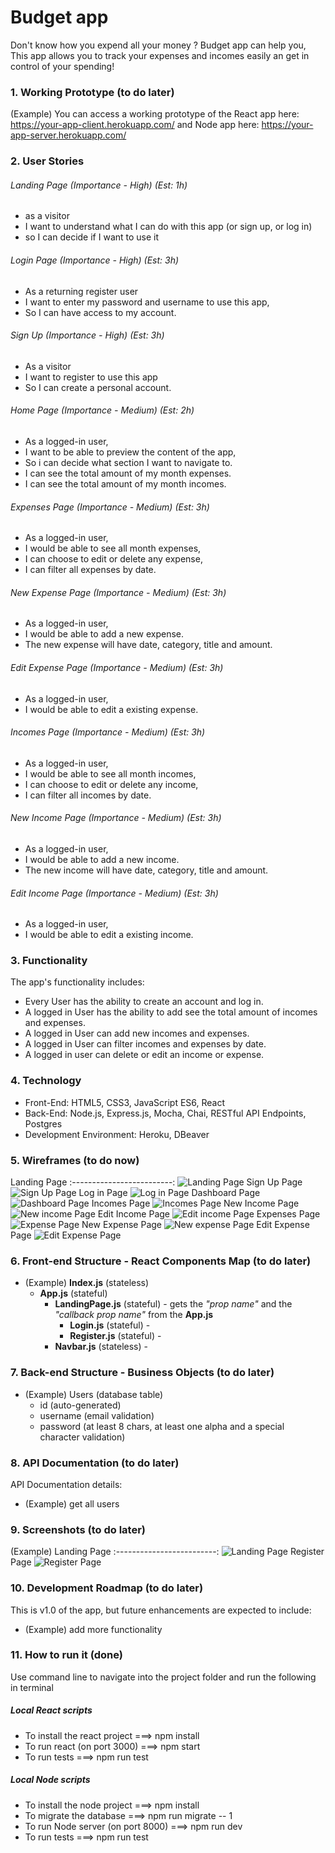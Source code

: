 # Budget app

Don't know how you expend all your money ? Budget app can help you, This app allows you to track your expenses and incomes easily an get in control of your spending!

### 1. Working Prototype (to do later)

(Example) You can access a working prototype of the React app here: https://your-app-client.herokuapp.com/ and Node app here: https://your-app-server.herokuapp.com/

### 2. User Stories

###### Landing Page (Importance - High) (Est: 1h)

- as a visitor
- I want to understand what I can do with this app (or sign up, or log in)
- so I can decide if I want to use it

###### Login Page (Importance - High) (Est: 3h)

- As a returning register user
- I want to enter my password and username to use this app,
- So I can have access to my account.

###### Sign Up (Importance - High) (Est: 3h)

- As a visitor
- I want to register to use this app
- So I can create a personal account.

###### Home Page (Importance - Medium) (Est: 2h)

- As a logged-in user,
- I want to be able to preview the content of the app,
- So i can decide what section I want to navigate to.
- I can see the total amount of my month expenses.
- I can see the total amount of my month incomes.

###### Expenses Page (Importance - Medium) (Est: 3h)

- As a logged-in user,
- I would be able to see all month expenses,
- I can choose to edit or delete any expense,
- I can filter all expenses by date.

###### New Expense Page (Importance - Medium) (Est: 3h)

- As a logged-in user,
- I would be able to add a new expense.
- The new expense will have date, category, title and amount.

###### Edit Expense Page (Importance - Medium) (Est: 3h)

- As a logged-in user,
- I would be able to edit a existing expense.

###### Incomes Page (Importance - Medium) (Est: 3h)

- As a logged-in user,
- I would be able to see all month incomes,
- I can choose to edit or delete any income,
- I can filter all incomes by date.

###### New Income Page (Importance - Medium) (Est: 3h)

- As a logged-in user,
- I would be able to add a new income.
- The new income will have date, category, title and amount.

###### Edit Income Page (Importance - Medium) (Est: 3h)

- As a logged-in user,
- I would be able to edit a existing income.

### 3. Functionality

The app's functionality includes:

- Every User has the ability to create an account and log in.
- A logged in User has the ability to add see the total amount of incomes and expenses.
- A logged in User can add new incomes and expenses.
- A logged in User can filter incomes and expenses by date.
- A logged in user can delete or edit an income or expense.

### 4. Technology

- Front-End: HTML5, CSS3, JavaScript ES6, React
- Back-End: Node.js, Express.js, Mocha, Chai, RESTful API Endpoints, Postgres
- Development Environment: Heroku, DBeaver

### 5. Wireframes (to do now)

Landing Page
:-------------------------:
![Landing Page](./github-images/wireframes/Budget-app-landigpage.png)
Sign Up Page
![Sign Up Page](./github-images/wireframes/Budget-app-signup.png)
Log in Page
![Log in Page](./github-images/wireframes/Budget-app-login.png)
Dashboard Page
![Dashboard Page](./github-images/wireframes/Budget-app-home-page.png)
Incomes Page
![Incomes Page](./github-images/wireframes/Budget-app-incomes-page.png)
New Income Page
![New income Page](./github-images/wireframes/Budget-app-new-income.png)
Edit Income Page
![Edit income Page](./github-images/wireframes/Budget-app-edit-income.png)
Expenses Page
![Expense Page](./github-images/wireframes/Budget-app-expenses.png)
New Expense Page
![New expense Page](./github-images/wireframes/Budget-app-new-expense.png)
Edit Expense Page
![Edit Expense Page](./github-images/wireframes/Budget-app-edit-expense.png)

### 6. Front-end Structure - React Components Map (to do later)

- (Example) **Index.js** (stateless)
  - **App.js** (stateful)
    - **LandingPage.js** (stateful) - gets the _"prop name"_ and the _"callback prop name"_ from the **App.js**
      - **Login.js** (stateful) -
      - **Register.js** (stateful) -
    - **Navbar.js** (stateless) -

### 7. Back-end Structure - Business Objects (to do later)

- (Example) Users (database table)
  - id (auto-generated)
  - username (email validation)
  - password (at least 8 chars, at least one alpha and a special character validation)

### 8. API Documentation (to do later)

API Documentation details:

- (Example) get all users

### 9. Screenshots (to do later)

(Example) Landing Page
:-------------------------:
![Landing Page](/github-images/screenshots/landing-page-screenshot.png)
Register Page
![Register Page](/github-images/screenshots/register-page-screenshot.png)

### 10. Development Roadmap (to do later)

This is v1.0 of the app, but future enhancements are expected to include:

- (Example) add more functionality

### 11. How to run it (done)

Use command line to navigate into the project folder and run the following in terminal

##### Local React scripts

- To install the react project ===> npm install
- To run react (on port 3000) ===> npm start
- To run tests ===> npm run test

##### Local Node scripts

- To install the node project ===> npm install
- To migrate the database ===> npm run migrate -- 1
- To run Node server (on port 8000) ===> npm run dev
- To run tests ===> npm run test
